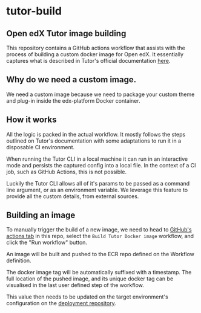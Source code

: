 # tutor-build
## Open edX Tutor image building

This repository contains a GitHub actions workflow that assists with the process of building a custom docker image for Open edX. It essentially captures what is described in Tutor's official documentation [here](https://docs.tutor.overhang.io/configuration.html#custom-open-edx-docker-image).

## Why do we need a custom image.
We need a custom image because we need to package your custom theme and plug-in inside the edx-platform Docker container.

## How it works
All the logic is packed in the actual workflow. It mostly follows the steps outlined on Tutor's documentation with some
adaptations to run it in a disposable CI environment.

When running the Tutor CLI in a local machine it can run in an interactive mode and persists the captured config into a local file.
In the context of a CI job, such as GitHub Actions, this is not possible.

Luckily the Tutor CLI allows all of it's params to be passed as a command line argument, or as an environment variable.
We leverage this feature to provide all the custom details, from external sources.

## Building an image
To manually trigger the build of a new image, we need to head to [GitHub's actions tab](https://github.com/courseryco/tutor-build/actions)
in this repo, select the `Build Tutor Docker image` workflow, and click the "Run workflow" button.

An image will be built and pushed to the ECR repo defined on the Workflow definition.

The docker image tag will be automatically suffixed with a timestamp. The full location of the pushed image, and its
unique docker tag can be visualised in the last user defined step of the workflow.

This value then needs to be updated on the target environment's configuration on the [deployment repository](https://github.com/courseryco/tutor-deploy).
